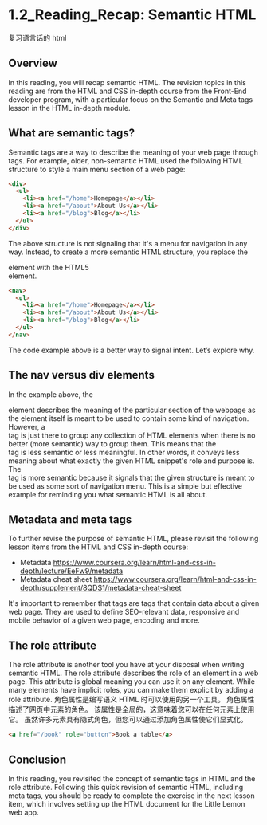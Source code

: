 # 1.2_Reading_Recap: Semantic HTML

复习语言话的 html

## Overview

In this reading, you will recap semantic HTML. The revision topics in this reading are from the HTML and CSS in-depth course from the Front-End developer program, with a particular focus on the Semantic and Meta tags lesson in the HTML in-depth module.

## What are semantic tags?
Semantic tags are a way to describe the meaning of your web page through tags. For example, older, non-semantic HTML used the following HTML structure to style a main menu section of a web page:

```html
<div>    
  <ul>
    <li><a href="/home">Homepage</a></li>        
    <li><a href="/about">About Us</a></li>
    <li><a href="/blog">Blog</a></li>  
  </ul>
</div>
```
The above structure is not signaling that it's a menu for navigation in any way. Instead, to create a more semantic HTML structure, you replace the <div> element with the HTML5 <nav> element.

```html
<nav>    
  <ul>
    <li><a href="/home">Homepage</a></li>        
    <li><a href="/about">About Us</a></li>
    <li><a href="/blog">Blog</a></li>  
  </ul>
</nav>
```

The code example above is a better way to signal intent. Let’s explore why.

## The nav versus div elements

In the example above, the <nav> element describes the meaning of the particular section of the webpage as the element itself is meant to be used to contain some kind of navigation. However, a <div> tag is just there to group any collection of HTML elements when there is no better (more semantic) way to group them. This means that the <div> tag is less semantic or less meaningful. In other words, it conveys less meaning about what exactly the given HTML snippet's role and purpose is. The <nav> tag is more semantic because it signals that the given structure is meant to be used as some sort of navigation menu. This is a simple but effective example for reminding you what semantic HTML is all about.

## Metadata and meta tags

To further revise the purpose of semantic HTML, please revisit the following lesson items from the HTML and CSS in-depth course:

- Metadata
 https://www.coursera.org/learn/html-and-css-in-depth/lecture/EeFw9/metadata
- Metadata cheat sheet
https://www.coursera.org/learn/html-and-css-in-depth/supplement/8QDS1/metadata-cheat-sheet

It's important to remember that <meta> tags are tags that contain data about a given web page. They are used to define SEO-relevant data, responsive and mobile behavior of a given web page, encoding and more.

## The role attribute

The role attribute is another tool you have at your disposal when writing semantic HTML. The role attribute describes the role of an element in a web page. This attribute is global meaning you can use it on any element. While many elements have implicit roles, you can make them explicit by adding a role attribute.
角色属性是编写语义 HTML 时可以使用的另一个工具。 角色属性描述了网页中元素的角色。 该属性是全局的，这意味着您可以在任何元素上使用它。 虽然许多元素具有隐式角色，但您可以通过添加角色属性使它们显式化。

```html
<a href="/book" role="button">Book a table</a>
```

## Conclusion

In this reading, you revisited the concept of semantic tags in HTML and the role attribute. Following this quick revision of semantic HTML, including meta tags, you should be ready to complete the exercise in the next lesson item, which involves setting up the HTML document for the Little Lemon web app.

